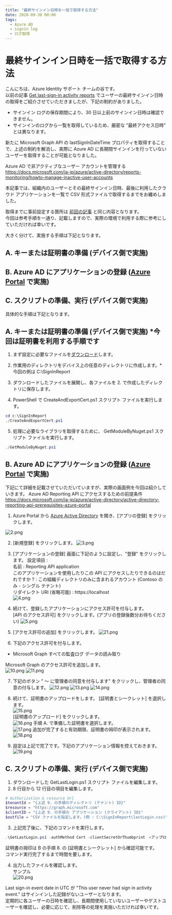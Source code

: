 ```yaml
---
title: "最終サインイン日時を一括で取得する方法"
date: 2020-09-30 00:00
tags:
  - Azure AD
  - signin log
  - ログ取得
---
```


# 最終サインイン日時を一括で取得する方法

こんにちは、Azure Identity サポート チームの谷です。  
以前の記事 [Get last-sign-in activity reports](https://github.com/jpazureid/get-last-signin-reports) でユーザーの最終サインイン日時の取得をご紹介させていただきましたが、下記の制約がありました。  
 - サインイン ログの保存期間により、30 日以上前のサインイン日時は確認できません。  
 - サインインのログから一覧を取得しているため、厳密な ”最終アクセス日時” とは異なります。  

新たに Microsoft Graph API の lastSignInDateTime プロパティを取得することで、上述の制約を解消し、実際に Azure AD に長期間サインインを行っていないユーザーを取得することが可能となりました。
  
 Azure AD で非アクティブなユーザー アカウントを管理する  
 https://docs.microsoft.com/ja-jp/azure/active-directory/reports-monitoring/howto-manage-inactive-user-accounts  
  
本記事では、組織内のユーザーとその最終サインイン日時、最後に利用したクラウド アプリケーションを一覧で CSV 形式ファイルで取得するまでをお纏めしました。  
  
取得までに事前設定する箇所は [前回の記事](https://github.com/jpazureid/get-last-signin-reports) と同じ内容となります。  
今回は参考手順を一通り、記載しますので、実際の環境で利用する際に参考にしていただければ幸いです。  

大きく分けて、実施する手順は下記となります。  
  
## A. キーまたは証明書の準備 (デバイス側で実施)

## B. Azure AD にアプリケーションの登録 ([Azure Portal](https://portal.azure.com/) で実施)

## C. スクリプトの準備、実行 (デバイス側で実施)
  
  
  
具体的な手順は下記となります。  
  
## A. キーまたは証明書の準備 (デバイス側で実施) *今回は証明書を利用する手順です
  
1. まず設定に必要なファイルを[ダウンロード](./azure-ad-get-lastSignInDateTime/get-lastSignInDateTime.zip)します。
  
2. 作業用のディレクトリをデバイス上の任意のディレクトリに作成します。* 今回の例は C:\SignInReport 
3. ダウンロードしたファイルを展開し、各ファイルを 2. で作成したディレクトリに保存します。
4. PowerShell で CreateAndExportCert.ps1 スクリプト ファイルを実行します。
```PowerShell
cd c:\SignInReport 
./CreateAndExportCert.ps1
```
5.  処理に必要なライブラリを取得するために、 GetModuleByNuget.ps1 スクリプト ファイルを実行します。
```PowerShell
./GetModuleByNuget.ps1
```

## B. Azure AD にアプリケーションの登録 ([Azure Portal](https://portal.azure.com/) で実施)

下記にて詳細を記載させていただいていますが、実際の画面例を今回は紹介していきます。
Azure AD Reporting API にアクセスするための前提条件  
https://docs.microsoft.com/ja-jp/azure/active-directory/active-directory-reporting-api-prerequisites-azure-portal  

1. Azure Portal から [Azure Active Directory](https://portal.azure.com/#blade/Microsoft_AAD_IAM/ActiveDirectoryMenuBlade/Overview) を開き、[アプリの登録] をクリックします。  
  
![2.png](./azure-ad-get-lastSignInDateTime/2.png)
  
2. [新規登録] をクリックします。
![3.png](./azure-ad-get-lastSignInDateTime/3.png)
  
3. [アプリケーションの登録] 画面に下記のように設定し、"登録" をクリックします。
設定項目 :    
 名前 : Reporting API application  
 このアプリケーションを使用したりこの API にアクセスしたりできるのはだれですか ? : この組織ディレクトリのみに含まれるアカウント (Contoso のみ - シングル テナント)  
 リダイレクト URI (省略可能) : https://localhost  
![4.png](./azure-ad-get-lastSignInDateTime/4.png)
  
4. 続けて、登録したアプリケーションにアクセス許可を付与します。  
   [API のアクセス許可] をクリックします。(アプリの登録後数分お待ちください)
![5.png](./azure-ad-get-lastSignInDateTime/5.png)
  
5. [アクセス許可の追加] をクリックします。
![21.png](./azure-ad-get-lastSignInDateTime/21.png)
  
6. 下記のアクセス許可を付与します。  
 - Microsoft Graph すべての監査ログ データの読み取り  
  
Microsoft Graph のアクセス許可を追加します。  
![10.png](./azure-ad-get-lastSignInDateTime/10.png)
![11.png](./azure-ad-get-lastSignInDateTime/11.png)
  
7. 下記のボタン " ～ に管理者の同意を付与します" をクリックし、管理者の同意の付与します。
![12.png](./azure-ad-get-lastSignInDateTime/12.png)
![13.png](./azure-ad-get-lastSignInDateTime/13.png)
![14.png](./azure-ad-get-lastSignInDateTime/14.png)
  
8. 続けて、証明書のアップロードをします。
 [証明書とシークレット] を選択します。  
![15.png](./azure-ad-get-lastSignInDateTime/15.png)  
[証明書のアップロード] をクリックします。  
![16.png](./azure-ad-get-lastSignInDateTime/16.png)
手順 A. で準備した証明書を選択します。  
![17.png](./azure-ad-get-lastSignInDateTime/17.png)
追加が完了すると有効期限、証明書の拇印が表示されます。  
![18.png](./azure-ad-get-lastSignInDateTime/18.png)
  
9. 設定は上記で完了です。下記のアプリケーション情報を控えておきます。
![19.png](./azure-ad-get-lastSignInDateTime/19.png)
  
## C. スクリプトの準備、実行 (デバイス側で実施)

1. ダウンロードした GetLastLogin.ps1 スクリプト ファイルを編集します。
2. 8 行目から 12 行目の項目を編集します。
```PowerShell
# Authorization & resource Url
$tenantId = "{上述 9. の手順のディレクトリ (テナント) ID}" 
$resource = "https://graph.microsoft.com" 
$clientID = "{上述 9. の手順の アプリケーション (クライアント) ID}"
$outfile = "CSV ファイルを指定します。(例 : C:\SignInReport\lastLogin.csv)"
```

3. 上記完了後に、下記のコマンドを実行します。
```PowerShell
.\GetLastLogin.ps1 -authMethod Cert -clientSecretOrThumbprint　<アップロードした証明書の拇印の値>
```
証明書の拇印は B の手順 8. の  [証明書とシークレット] から確認可能です。  
コマンド実行完了するまで時間を要します。  

4. 出力したファイルを確認します。  
サンプル  
![20.png](./azure-ad-get-lastSignInDateTime/20.png)
  
Last sign-in event date in UTC が "This user never had sign in activity event." はサインインした記録がないユーザーとなります。  
定期的に各ユーザーの日時を確認し、長期間使用していないユーザーやゲストユーザーを確認し、必要に応じて、削除等の処理を実施いただければ幸いです。


